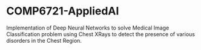 # COMP6721-AppliedAI
Implementation of Deep Neural Networks to solve Medical Image Classification problem using Chest XRays to detect the presence of various disorders in the Chest Region.
